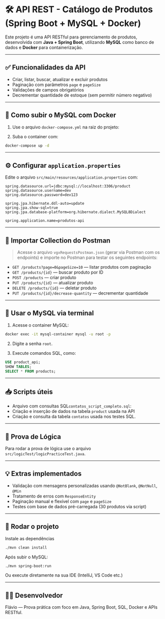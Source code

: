 
# 🛠️ API REST - Catálogo de Produtos (Spring Boot + MySQL + Docker)

Este projeto é uma API RESTful para gerenciamento de produtos, desenvolvida com **Java + Spring Boot**, utilizando **MySQL** como banco de dados e **Docker** para containerização.

---

## ✅ Funcionalidades da API

- Criar, listar, buscar, atualizar e excluir produtos
- Paginação com parâmetros `page` e `pageSize`
- Validações de campos obrigatórios
- Decrementar quantidade de estoque (sem permitir número negativo)

---

## 🐳 Como subir o MySQL com Docker

1. Use o arquivo `docker-compose.yml` na raiz do projeto:

2. Suba o container com:

```bash
docker-compose up -d
```

---

## ⚙️ Configurar `application.properties`

Edite o arquivo `src/main/resources/application.properties` com:

```properties
spring.datasource.url=jdbc:mysql://localhost:3306/product
spring.datasource.username=dev
spring.datasource.password=dev123

spring.jpa.hibernate.ddl-auto=update
spring.jpa.show-sql=true
spring.jpa.database-platform=org.hibernate.dialect.MySQL8Dialect

spring.application.name=produtos-api
```

---

## 🧪 Importar Collection do Postman

> Acesse o arquivo `vgxRequestsPostman.json` (gerar via Postman com os endpoints) e importe no Postman para testar os seguintes endpoints:

- `GET /products?page=0&pageSize=10` — listar produtos com paginação
- `GET /products/{id}` — buscar produto por ID
- `POST /products` — criar produto
- `PUT /products/{id}` — atualizar produto
- `DELETE /products/{id}` — deletar produto
- `PUT /products/{id}/decrease-quantity` — decrementar quantidade

---

## 🧾 Usar o MySQL via terminal

1. Acesse o container MySQL:

```bash
docker exec -it mysql-container mysql -u root -p
```

2. Digite a senha `root`.

3. Execute comandos SQL, como:

```sql
USE product_api;
SHOW TABLES;
SELECT * FROM products;
```

---

## 📥 Scripts úteis

- Arquivo com consultas SQL`contatos_script_completo.sql`:
- Criação e inserção de dados na tabela `product` usada na API
- Criação e consulta da tabela `contatos` usada nos testes SQL.

---

## 🧠 Prova de Lógica

Para rodar a prova de lógica use o arquivo `src/logicTest/logicPracticeTest.java`.

---

## 💡 Extras implementados

- Validação com mensagens personalizadas usando `@NotBlank`, `@NotNull`, `@Min`
- Tratamento de erros com `ResponseEntity`
- Paginação manual e flexível com `page` e `pageSize`
- Testes com base de dados pré-carregada (30 produtos via script)

---

## 🚀 Rodar o projeto

Instale as dependências
```bash
./mvn clean install
```
Após subir o MySQL:
```bash
./mvn spring-boot:run
```

Ou execute diretamente na sua IDE (IntelliJ, VS Code etc.)

---

## 👨‍💻 Desenvolvedor

Flávio — Prova prática com foco em Java, Spring Boot, SQL, Docker e APIs RESTful.

